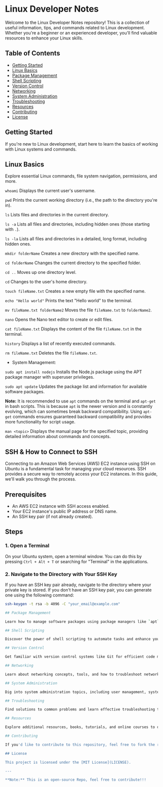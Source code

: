 # Linux Developer Notes

Welcome to the Linux Developer Notes repository! This is a collection of useful information, tips, and commands related to Linux development. Whether you're a beginner or an experienced developer, you'll find valuable resources to enhance your Linux skills.

## Table of Contents

- [Getting Started](#getting-started)
- [Linux Basics](#linux-basics)
- [Package Management](#package-management)
- [Shell Scripting](#shell-scripting)
- [Version Control](#version-control)
- [Networking](#networking)
- [System Administration](#system-administration)
- [Troubleshooting](#troubleshooting)
- [Resources](#resources)
- [Contributing](#contributing)
- [License](#license)

## Getting Started

If you're new to Linux development, start here to learn the basics of working with Linux systems and commands.

## Linux Basics

Explore essential Linux commands, file system navigation, permissions, and more.



`whoami` Displays the current user's username.

`pwd` Prints the current working directory (i.e., the path to the directory you're in).

`ls` Lists files and directories in the current directory.

`ls -a` Lists all files and directories, including hidden ones (those starting with `.`).

`ls -la` Lists all files and directories in a detailed, long format, including hidden ones.

`mkdir folderName` Creates a new directory with the specified name.

`cd folderName` Changes the current directory to the specified folder.

`cd ..` Moves up one directory level.

`cd` Changes to the user's home directory.

`touch fileName.txt` Creates a new empty file with the specified name.

`echo "Hello world"` Prints the text "Hello world" to the terminal.

`mv fileName.txt folderName2` Moves the file `fileName.txt` to `folderName2`.

`nano` Opens the Nano text editor to create or edit files.

`cat fileName.txt` Displays the content of the file `fileName.txt` in the terminal.

`history` Displays a list of recently executed commands.

`rm fileName.txt` Deletes the file `fileName.txt`.

- System Management:

`sudo apt install nodejs` Installs the Node.js package using the APT package manager with superuser privileges.

`sudo apt update` Updates the package list and information for available software packages.

**Note:** It is recommended to use `apt` commands on the terminal and `apt-get` in bash scripts. This is because `apt` is the newer version and is constantly evolving, which can sometimes break backward compatibility. Using `apt-get` commands ensures guaranteed backward compatibility and provides more functionality for script usage.

`man <topic>` Displays the manual page for the specified topic, providing detailed information about commands and concepts.


## SSH & How to Connect to SSH

Connecting to an Amazon Web Services (AWS) EC2 instance using SSH on Ubuntu is a fundamental task for managing your cloud resources. SSH provides a secure way to remotely access your EC2 instances. In this guide, we'll walk you through the process.

## Prerequisites

- An AWS EC2 instance with SSH access enabled.
- Your EC2 instance's public IP address or DNS name.
- An SSH key pair (if not already created).

## Steps

### 1. Open a Terminal

On your Ubuntu system, open a terminal window. You can do this by pressing `Ctrl + Alt + T` or searching for "Terminal" in the applications.

### 2. Navigate to the Directory with Your SSH Key

If you have an SSH key pair already, navigate to the directory where your private key is stored. If you don't have an SSH key pair, you can generate one using the following command:

```bash
ssh-keygen -t rsa -b 4096 -C "your_email@example.com"

## Package Management

Learn how to manage software packages using package managers like `apt` and `yum`.

## Shell Scripting

Discover the power of shell scripting to automate tasks and enhance your workflow.

## Version Control

Get familiar with version control systems like Git for efficient code management.

## Networking

Learn about networking concepts, tools, and how to troubleshoot network issues.

## System Administration

Dig into system administration topics, including user management, system monitoring, and security.

## Troubleshooting

Find solutions to common problems and learn effective troubleshooting techniques.

## Resources

Explore additional resources, books, tutorials, and online courses to deepen your Linux knowledge.

## Contributing

If you'd like to contribute to this repository, feel free to fork the repository, make changes, and submit a pull request.

## License

This project is licensed under the [MIT License](LICENSE).

---

**Note:** This is an open-source Repo, feel free to contribute!!!
